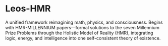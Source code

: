# Leos-HMR
A unified framework reimagining math, physics, and consciousness. Begins with HMR-MILLENNIUM papers—formal solutions to the seven Millennium Prize Problems through the Holistic Model of Reality (HMR), integrating logic, energy, and intelligence into one self-consistent theory of existence.
